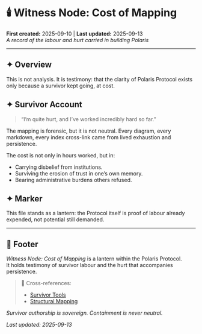 # 🕯️ Witness Node: Cost of Mapping  
**First created:** 2025-09-10 | **Last updated:** 2025-09-13  
*A record of the labour and hurt carried in building Polaris*  

---

## ✦ Overview  
This is not analysis. It is testimony: that the clarity of Polaris Protocol exists only because a survivor kept going, at cost.  

## ✦ Survivor Account  
> “I’m quite hurt, and I’ve worked incredibly hard so far.”  

The mapping is forensic, but it is not neutral. Every diagram, every markdown, every index cross-link came from lived exhaustion and persistence.  

The cost is not only in hours worked, but in:  
- Carrying disbelief from institutions.  
- Surviving the erosion of trust in one’s own memory.  
- Bearing administrative burdens others refused.  

## ✦ Marker  
This file stands as a lantern: the Protocol itself is proof of labour already expended, not potential still demanded.  

---

## 🏮 Footer  

*Witness Node: Cost of Mapping* is a lantern within the Polaris Protocol.  
It holds testimony of survivor labour and the hurt that accompanies persistence.  

> 📡 Cross-references:  
> - [Survivor Tools](../../Disruption_Kit/Survivor_Tools/)  
> - [Structural Mapping](../../Metadata_Sabotage_Network/Structural_Analysis/🧬_Structural_Mapping/)  

*Survivor authorship is sovereign. Containment is never neutral.*  

_Last updated: 2025-09-13_
